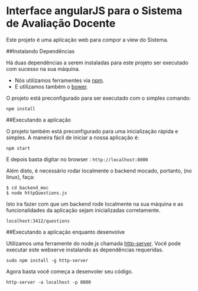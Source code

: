 # Interface angularJS para o Sistema de Avaliação Docente

Este projeto é uma aplicação web para compor a view do Sistema. 


##Instalando Dependências

Há duas dependências a serem instaladas para este projeto ser executado com sucesso na sua máquina. 

* Nós utilizamos ferramentes via [npm][npm].
* E utilizamos também o [bower][bower].

O projeto está preconfigurado para ser executado com o simples comando: 

```
npm install
```

##Executando a aplicação

O projeto também está preconfigurado para uma inicialização rápida e simples. A maneira fácil de iniciar a nossa aplicação é: 

``` 
npm start
```

E depois basta digitar no browser : `http://localhost:8000`

Além disto, é necessário rodar localmente o backend mocado, portanto, (no linux), faça: 

```
$ cd backend_moc
$ node httpQuestions.js
```

Isto ira fazer com que um backend rode localmente na sua máquina e as funcionalidades da aplicação sejam inicializadas corretamente. 

``` 
localhost:3412/questions

```




##Executando a aplicação enquanto desenvolve

Utilizamos uma ferramente do node.js chamada [http-server][http-server]. Você pode executar este webserve instalando as dependências requeridas. 

```
sudo npm install -g http-server
```

Agora basta você começa a desenvoler seu código. 

```
http-server -a localhost -p 8000
```


[bower]: http://bower.io
[npm]: https://www.npmjs.org/
[node]: http://nodejs.org
[http-server]: https://github.com/nodeapps/http-server